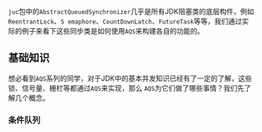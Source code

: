 ```juc```包中的```AbstractQueuedSynchronizer```几乎是所有JDK阻塞类的底层构件，例如```ReentrantLock```、```S emaphore```、```CountDownLatch```、```FutureTask```等等，我们通过实际的例子来看下这些同步类是如何使用```AQS```来构建各自的功能的。

## 基础知识
想必看到```AQS```系列的同学，对于JDK中的基本并发知识已经有了一定的了解，这些锁、信号量、栅栏等都通过```AQS```来实现，那么	```AQS```为它们做了哪些事情？我们先了解几个概念。

### 条件队列